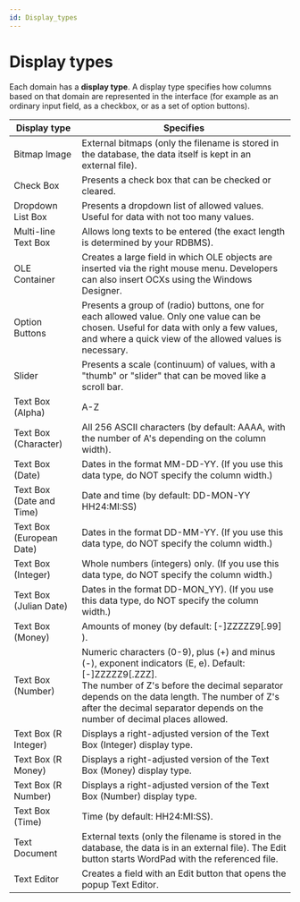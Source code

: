 ```yaml
---
id: Display_types
---
```


# Display types

Each domain has a **display type**. A display type specifies how columns based on that domain are represented in the interface (for example as an ordinary input field, as a checkbox, or as a set of option buttons).

|**Display type**|**Specifies**|
|--------|--------|
|Bitmap Image|External bitmaps (only the filename is stored in the database, the data itself is kept in an external file).|
|Check Box|Presents a check box that can be checked or cleared.|
|Dropdown List Box|Presents a dropdown list of allowed values. Useful for data with not too many values.|
|Multi-line Text Box|Allows long texts to be entered (the exact length is determined by your RDBMS).|
|OLE Container|Creates a large field in which OLE objects are inserted via the right mouse menu. Developers can also insert OCXs using the Windows Designer.|
|Option Buttons|Presents a group of (radio) buttons, one for each allowed value. Only one value can be chosen. Useful for data with only a few values, and where a quick view of the allowed values is necessary.|
|Slider  |Presents a scale (continuum) of values, with a "thumb" or "slider" that can be moved like a scroll bar.|
|Text Box (Alpha)|A-Z     |
|Text Box (Character)|All 256 ASCII characters (by default: AAAA, with the number of A's depending on the column width).|
|Text Box (Date)|Dates in the format MM-DD-YY. (If you use this data type, do NOT specify the column width.)|
|Text Box (Date and Time)|Date and time (by default: DD-MON-YY HH24:MI:SS)|
|Text Box (European Date)|Dates in the format DD-MM-YY. (If you use this data type, do NOT specify the column width.)|
|Text Box (Integer)|Whole numbers (integers) only. (If you use this data type, do NOT specify the column width.)|
|Text Box (Julian Date)|Dates in the format DD-MON_YY). (If you use this data type, do NOT specify the column width.)|
|Text Box (Money)|Amounts of money (by default: [-]ZZZZZ9[.99] ).|
|Text Box (Number)|Numeric characters (0-9), plus (+) and minus (-), exponent indicators (E, e). Default: [-]ZZZZZ9[.ZZZ].<br/>			The number of Z's before the decimal separator depends on the data length. The number of Z's after the decimal separator depends on the number of decimal places allowed.|
|Text Box (R Integer)|Displays a right-adjusted version of the Text Box (Integer) display type.|
|Text Box (R Money)|Displays a right-adjusted version of the Text Box (Money) display type.|
|Text Box (R Number)|Displays a right-adjusted version of the Text Box (Number) display type.|
|Text Box (Time)|Time (by default: HH24:MI:SS).|
|Text Document|External texts (only the filename is stored in the database, the data is in an external file). The Edit button starts WordPad with the referenced file.|
|Text Editor|Creates a field with an Edit button that opens the popup Text Editor.|



 